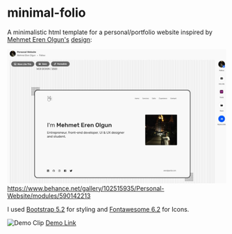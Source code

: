 # minimal-folio
A minimalistic html template for a personal/portfolio website inspired by [Mehmet Eren Olgun's](https://www.behance.net/mehmeterenolgun) [design](https://www.behance.net/gallery/102515935/Personal-Website/modules/590142213):

![Behance Source Design](behance_source_design.JPG)
https://www.behance.net/gallery/102515935/Personal-Website/modules/590142213

I used [Bootstrap 5.2](https://getbootstrap.com/docs/5.2/getting-started/introduction/) for styling and [Fontawesome 6.2](https://fontawesome.com/v6/search?o=r&m=free) for Icons.



![Demo Clip](demo.gif)
[Demo Link](https://demo-link)